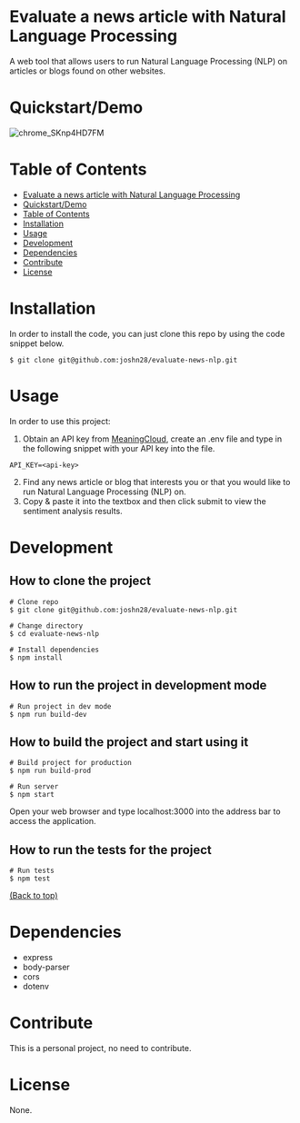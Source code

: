 # Evaluate a news article with Natural Language Processing

A web tool that allows users to run Natural Language Processing (NLP) on articles or blogs found on other websites.

# Quickstart/Demo

![chrome_SKnp4HD7FM](https://github.com/joshn28/evaluate-news-nlp/assets/50343790/302a07bb-b9ff-4cfd-9327-501b8c1141df)

# Table of Contents

- [Evaluate a news article with Natural Language Processing](#evaluate-a-news-article-with-natural-language-processing)
- [Quickstart/Demo](#quickstartdemo)
- [Table of Contents](#table-of-contents)
- [Installation](#installation)
- [Usage](#usage)
- [Development](#development)
- [Dependencies](#dependencies)
- [Contribute](#contribute)
- [License](#license)

# Installation

In order to install the code, you can just clone this repo by using the code snippet below.

```
$ git clone git@github.com:joshn28/evaluate-news-nlp.git
```

# Usage

In order to use this project:

1. Obtain an API key from [MeaningCloud](https://www.meaningcloud.com/developer/sentiment-analysis), create an .env file and type in the following snippet with your API key into the file.

```
API_KEY=<api-key>
```

2. Find any news article or blog that interests you or that you would like to run Natural Language Processing (NLP) on.
3. Copy & paste it into the textbox and then click submit to view the sentiment analysis results.

# Development

## How to clone the project

```
# Clone repo
$ git clone git@github.com:joshn28/evaluate-news-nlp.git

# Change directory
$ cd evaluate-news-nlp

# Install dependencies
$ npm install
```

## How to run the project in development mode

```
# Run project in dev mode
$ npm run build-dev
```

## How to build the project and start using it

```
# Build project for production
$ npm run build-prod

# Run server
$ npm start
```

Open your web browser and type localhost:3000 into the address bar to access the application.

## How to run the tests for the project

```
# Run tests
$ npm test
```

[(Back to top)](#table-of-contents)

# Dependencies

- express
- body-parser
- cors
- dotenv

# Contribute

This is a personal project, no need to contribute.

# License

None.
